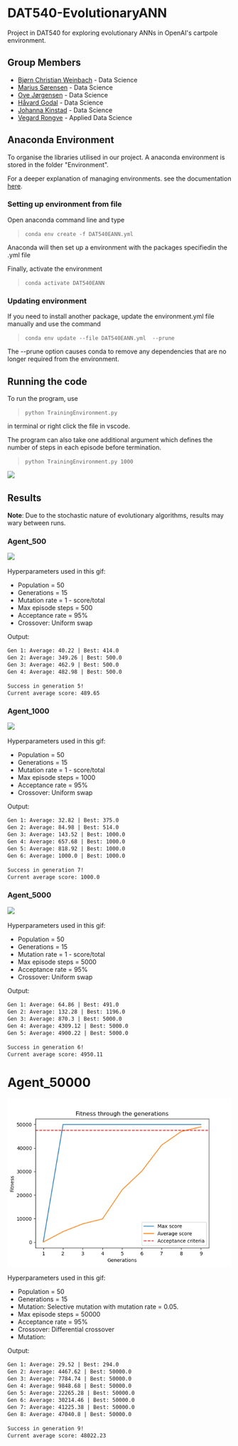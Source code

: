 # DAT540-EvolutionaryANN
Project in DAT540 for exploring evolutionary ANNs in OpenAI's cartpole environment.

## Group Members
* [Bjørn Christian Weinbach](https://github.com/bcwein) - Data Science
* [Marius Sørensen](https://github.com/sorensenmarius) - Data Science
* [Ove Jørgensen](https://github.com/ovejorgensen) - Data Science
* [Håvard Godal](https://github.com/HGodal) - Data Science
* [Johanna Kinstad](https://github.com/johannakinstad) - Data Science
* [Vegard Rongve](https://github.com/VRongve) - Applied Data Science

## Anaconda Environment
To organise the libraries utilised in our project. A anaconda environment is stored in the folder "Environment". 

For a deeper explanation of managing environments. see the documentation [here](https://docs.conda.io/projects/conda/en/latest/user-guide/tasks/manage-environments.html).

### Setting up environment from file

Open anaconda command line and type 

> `conda env create -f DAT540EANN.yml`

Anaconda will then set up a environment with the packages specifiedin the .yml file

Finally, activate the environment

> `conda activate DAT540EANN`

### Updating environment

If you need to install another package, update the environment.yml file manually and use the command

> `conda env update --file DAT540EANN.yml  --prune`

The --prune option causes conda to remove any dependencies that are no longer required from the environment.

##  Running the code
To run the program, use 
> `python TrainingEnvironment.py`

in terminal or right click the file in vscode.

The program can also take one additional argument which defines the number of steps in each episode before termination.

> `python TrainingEnvironment.py 1000`

![](gifs/launch.gif)

## Results

**Note**: Due to the stochastic nature of evolutionary algorithms, results may wary between runs.

### Agent_500
![](gifs/agent500.gif)

Hyperparameters used in this gif:

- Population = 50
- Generations = 15
- Mutation rate = 1 - score/total 
- Max episode steps = 500
- Acceptance rate = 95%
- Crossover: Uniform swap

Output:
```
Gen 1: Average: 40.22 | Best: 414.0
Gen 2: Average: 349.26 | Best: 500.0
Gen 3: Average: 462.9 | Best: 500.0
Gen 4: Average: 482.98 | Best: 500.0

Success in generation 5!
Current average score: 489.65
```

### Agent_1000
![](gifs/agent1000.gif)

Hyperparameters used in this gif:

- Population = 50
- Generations = 15
- Mutation rate = 1 - score/total 
- Max episode steps = 1000
- Acceptance rate = 95%
- Crossover: Uniform swap

Output:
```
Gen 1: Average: 32.82 | Best: 375.0
Gen 2: Average: 84.98 | Best: 514.0
Gen 3: Average: 143.52 | Best: 1000.0
Gen 4: Average: 657.68 | Best: 1000.0
Gen 5: Average: 818.92 | Best: 1000.0
Gen 6: Average: 1000.0 | Best: 1000.0

Success in generation 7!
Current average score: 1000.0
```

### Agent_5000
![](gifs/agent5000.gif)

Hyperparameters used in this gif:
- Population = 50
- Generations = 15
- Mutation rate = 1 - score/total 
- Max episode steps = 5000
- Acceptance rate = 95%
- Crossover: Uniform swap

Output:
```
Gen 1: Average: 64.86 | Best: 491.0
Gen 2: Average: 132.28 | Best: 1196.0
Gen 3: Average: 870.3 | Best: 5000.0
Gen 4: Average: 4309.12 | Best: 5000.0
Gen 5: Average: 4900.22 | Best: 5000.0

Success in generation 6!
Current average score: 4950.11
```

# Agent_50000
![](gifs/agent_50000.png)

Hyperparameters used in this gif:
- Population = 50
- Generations = 15
- Mutation: Selective mutation with mutation rate = 0.05.
- Max episode steps = 50000
- Acceptance rate = 95%
- Crossover: Differential crossover
- Mutation: 


Output:
```
Gen 1: Average: 29.52 | Best: 294.0
Gen 2: Average: 4467.62 | Best: 50000.0
Gen 3: Average: 7784.74 | Best: 50000.0
Gen 4: Average: 9848.68 | Best: 50000.0
Gen 5: Average: 22265.28 | Best: 50000.0
Gen 6: Average: 30214.46 | Best: 50000.0
Gen 7: Average: 41225.38 | Best: 50000.0
Gen 8: Average: 47040.8 | Best: 50000.0

Success in generation 9!
Current average score: 48022.23
```

